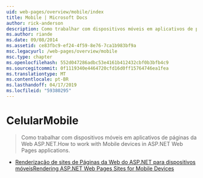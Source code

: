```yaml
---
uid: web-pages/overview/mobile/index
title: Mobile | Microsoft Docs
author: rick-anderson
description: Como trabalhar com dispositivos móveis em aplicativos de páginas da Web ASP.NET.
ms.author: riande
ms.date: 09/08/2014
ms.assetid: ce83fbc9-ef24-4f59-8e76-7ca1b983bf9a
msc.legacyurl: /web-pages/overview/mobile
msc.type: chapter
ms.openlocfilehash: 552d047286adbc53e4161b412432cbf0b3bfb4c9
ms.sourcegitcommit: 0f1119340e4464720cfd16d0ff15764746ea1fea
ms.translationtype: MT
ms.contentlocale: pt-BR
ms.lasthandoff: 04/17/2019
ms.locfileid: "59380295"
---
```

# <a name="mobile"></a><span data-ttu-id="67582-103">Celular</span><span class="sxs-lookup"><span data-stu-id="67582-103">Mobile</span></span>

> <span data-ttu-id="67582-104">Como trabalhar com dispositivos móveis em aplicativos de páginas da Web ASP.NET.</span><span class="sxs-lookup"><span data-stu-id="67582-104">How to work with Mobile devices in ASP.NET Web Pages applications.</span></span>


- [<span data-ttu-id="67582-105">Renderização de sites de Páginas da Web do ASP.NET para dispositivos móveis</span><span class="sxs-lookup"><span data-stu-id="67582-105">Rendering ASP.NET Web Pages Sites for Mobile Devices</span></span>](rendering-aspnet-web-pages-sites-for-mobile-devices.md)
